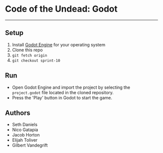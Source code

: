 # Code of the Undead: Godot
---

## Setup
1. Install [Godot Engine](https://godotengine.org/download) for your operating system
1. Clone this repo
1. `git fetch origin`
1. `git checkout sprint-10`

## Run
* Open Godot Engine and import the project by selecting the `project.godot` file located in the cloned repository.
* Press the 'Play' button in Godot to start the game.

## Authors
* Seth Daniels
* Nico Gatapia
* Jacob Horton
* Elijah Toliver
* Gilbert Vandegrift


